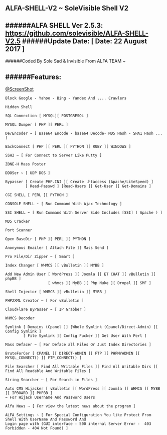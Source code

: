 ## ALFA-SHELL-V2 ~ SoleVisible Shell V2
######ALFA SHELL Ver 2.5.3: https://github.com/solevisible/ALFA-SHELL-V2.5
######Update Date:  [ Date: 22 August 2017 ]
-------------------------------------------------------------------------------
######Coded By Sole Sad & Invisible From ALFA TEAM ~

######Features:
-------------------------------------------------------------------------------
[@ScreenShot](https://raw.githubusercontent.com/solevisible/ALFA-SHELL-V2/master/Screen.png)
```
Block Google - Yahoo - Bing - Yandex And .... Crawlers 
```
```
Hidden Shell
```
```
SQL Connection [ MYSQL][ POSTGRESQL ]
```
```
MYSQL Dumper [ PHP ][ PERL ]
```
```
De/Encoder ~ [ Base64 Encode - base64 Decode- MD5 Hash - SHA1 Hash ... ]
```
```
BackConnect [ PHP ][ PERL ][ PYTHON ][ RUBY ][ WINDOWS ]
```
```
SSH2 ~ [ For Connect to Server Like Putty ]
```
```
ZONE-H Mass Poster
```
```
DDOSer ~ [ UDP DOS ]
```
```
Bypasser [ Create PHP.INI ][ Create .htaccess (Apache/LiteSpeed) ]
         [ Read-Passwd ] [Read-Users ][ Get-User ][ Get-Domains ] 
```
```
CGI SHELL [ PERL ][ PYTHON ]
```
```
CONSOLE SHELL ~ [ Run Command With Ajax Technology ]
```
```
SSI SHELL ~ [ Run Command With Server Side Includes [SSI] ( Apache ) ]
```
```
MD5 Cracker
```
```
Port Scanner
```
```
Open BaseDir [ PHP ][ PERL ][ PYTHON ]
```
```
Anonymous Emailer [ Attach File ][ Mass Send ]
```
```
Pro File/Dir Zipper ~ [ Smart ]
```
```
Index Changer [ WHMCS ][ vBulletin ][ MYBB ]
```
```
Add New Admin User [ WordPress ][ Joomla ][ ET CHAT ][ vBulletin ][ phpBB ]
                   [ whmcs ][ MyBB ][ Php Nuke ][ Dropal ][ SMF ]
```
```
Shell Injector [ WHMCS ][ vBulletin ][ MYBB ]
```
```
PHP2XML Creator ~ [ For vBulletin ]
```
```
CloudFlare ByPasser ~ [ IP Grabber ] 
```
```
WHMCS Decoder 
```
```
Symlink [ Domains (Cpanel )] [Whole Symlink (Cpanel/Direct-Admin) ][ Config Symlink ]
        [ File Symlink ][ Config Fucker ][ Get User With Perl ]
```
```
Mass Defacer ~ [ For Deface all Files Or Just Index Directories ]
```
```
BruteForCer [ CPANEL ][ DIRECT-ADMIN ][ FTP ][ PHPMYADMIN ][ MYSQL_CONNECT() ][ FTP_CONNECT() ] 
```
```
File Searcher [ Find All Writable Files ][ Find All Writable Dirs ][ Find All Readable And Writable Files ]
```
```
String Searcher ~ [ For Search in Files ]  
```
```
Auto CMS Hijacker [ vBulletin ][ WordPress ][ Joomla ][ WHMCS ][ MYBB ][ IPBOARD ][ PHPBB ] 
~ For Hijack Username And Password Users
```
```
Alfa News ~ [ For view the latest news about the program ]
```
```
ALFA Settings ~ [ For Special Configuration You like Protect From Shell With UserName And Password And
Login page with (GUI interface - 500 internal Server Error -  403 Forbidden - 404 Not Found) ]
```
